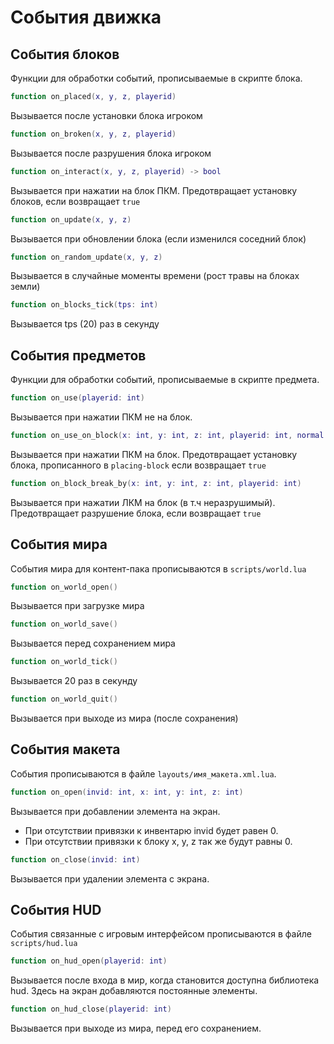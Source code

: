 # События движка

## События блоков

Функции для обработки событий, прописываемые в скрипте блока.

```lua
function on_placed(x, y, z, playerid)
```

Вызывается после установки блока игроком

```lua
function on_broken(x, y, z, playerid)
```

Вызывается после разрушения блока игроком

```lua
function on_interact(x, y, z, playerid) -> bool
```

Вызывается при нажатии на блок ПКМ. Предотвращает установку блоков, если возвращает `true`

```lua
function on_update(x, y, z)
```

Вызывается при обновлении блока (если изменился соседний блок)

```lua
function on_random_update(x, y, z)
```

Вызывается в случайные моменты времени (рост травы на блоках земли)  

```lua
function on_blocks_tick(tps: int)
```

Вызывается tps (20) раз в секунду

## События предметов

Функции для обработки событий, прописываемые в скрипте предмета.

```lua
function on_use(playerid: int)
```

Вызывается при нажатии ПКМ не на блок.

```lua
function on_use_on_block(x: int, y: int, z: int, playerid: int, normal: vec3)
```

Вызывается при нажатии ПКМ на блок. Предотвращает установку блока, прописанного в `placing-block` если возвращает `true`

```lua
function on_block_break_by(x: int, y: int, z: int, playerid: int)
```

Вызывается при нажатии ЛКМ на блок (в т.ч неразрушимый). Предотвращает разрушение блока, если возвращает `true`

## События мира  

События мира для контент-пака прописываются в `scripts/world.lua`

```lua
function on_world_open()
```

Вызывается при загрузке мира

```lua
function on_world_save()
```  

Вызывается перед сохранением мира

```lua
function on_world_tick()
```

Вызывается 20 раз в секунду

```lua
function on_world_quit()
```

Вызывается при выходе из мира (после сохранения)
## События макета

События прописываются в файле `layouts/имя_макета.xml.lua`.

```lua
function on_open(invid: int, x: int, y: int, z: int)
```

Вызывается при добавлении элемента на экран.
- При отсутствии привязки к инвентарю invid будет равен 0.
- При отсутствии привязки к блоку x, y, z так же будут равны 0. 

```lua
function on_close(invid: int)
```

Вызывается при удалении элемента с экрана.

## События HUD  

События связанные с игровым интерфейсом прописываются в файле `scripts/hud.lua`

```lua
function on_hud_open(playerid: int)
```

Вызывается после входа в мир, когда становится доступна библиотека hud. Здесь на экран добавляются постоянные элементы.

```lua
function on_hud_close(playerid: int)
```

Вызывается при выходе из мира, перед его сохранением.
